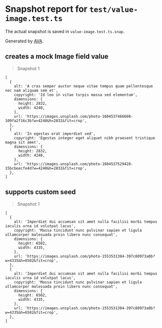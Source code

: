# Snapshot report for `test/value-image.test.ts`

The actual snapshot is saved in `value-image.test.ts.snap`.

Generated by [AVA](https://avajs.dev).

## creates a mock Image field value

> Snapshot 1

    [
      {
        alt: 'A cras semper auctor neque vitae tempus quam pellentesque nec nam aliquam sem et',
        copyright: 'Id leo in vitae turpis massa sed elementum',
        dimensions: {
          height: 2832,
          width: 4240,
        },
        url: 'https://images.unsplash.com/photo-1604537466608-109fa2f16c3b?w=4240&h=2832&fit=crop',
      },
      {
        alt: 'In egestas erat imperdiet sed',
        copyright: 'Egestas integer eget aliquet nibh praesent tristique magna sit amet',
        dimensions: {
          height: 2832,
          width: 4240,
        },
        url: 'https://images.unsplash.com/photo-1604537529428-15bcbeecfe4d?w=4240&h=2832&fit=crop',
      },
    ]

## supports custom seed

> Snapshot 1

    [
      {
        alt: 'Imperdiet dui accumsan sit amet nulla facilisi morbi tempus iaculis urna id volutpat lacus',
        copyright: 'Massa tincidunt nunc pulvinar sapien et ligula ullamcorper malesuada proin libero nunc consequat',
        dimensions: {
          height: 6502,
          width: 4335,
        },
        url: 'https://images.unsplash.com/photo-1553531384-397c80973a0b?w=4335&h=6502&fit=crop',
      },
      {
        alt: 'Imperdiet dui accumsan sit amet nulla facilisi morbi tempus iaculis urna id volutpat lacus',
        copyright: 'Massa tincidunt nunc pulvinar sapien et ligula ullamcorper malesuada proin libero nunc consequat',
        dimensions: {
          height: 6502,
          width: 4335,
        },
        url: 'https://images.unsplash.com/photo-1553531384-397c80973a0b?w=4335&h=6502&fit=crop',
      },
    ]
